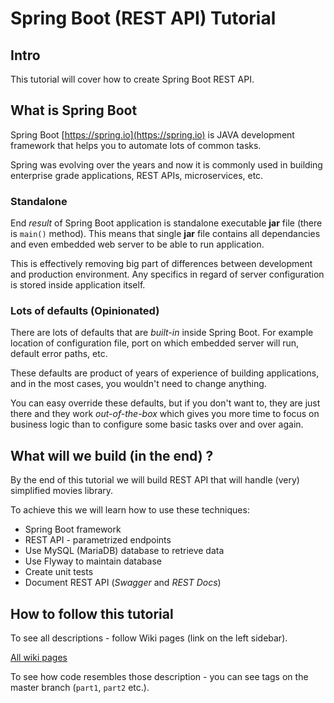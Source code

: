 # Spring Boot (REST API) Tutorial

## Intro

This tutorial will cover how to create Spring Boot REST API.

## What is Spring Boot

Spring Boot [https://spring.io](https://spring.io) is JAVA development framework that helps you to automate lots of common tasks.

Spring was evolving over the years and now it is commonly used in building enterprise grade applications, REST APIs, microservices, etc.

### Standalone

End _result_ of Spring Boot application is standalone executable **jar** file (there is `main()` method). This means that single **jar** file contains all dependancies and even embedded web server to be able to run application.

This is effectively removing big part of differences between development and production environment. Any specifics in regard of server configuration is stored inside application itself.

### Lots of defaults (Opinionated)

There are lots of defaults that are _built-in_ inside Spring Boot. For example location of configuration file, port on which embedded server will run, default error paths, etc.

These defaults are product of years of experience of building applications, and in the most cases, you wouldn't need to change anything.

You can easy override these defaults, but if you don't want to, they are just there and they work _out-of-the-box_ which gives you more time to focus on business logic than to configure some basic tasks over and over again. 

## What will we build (in the end) ?

By the end of this tutorial we will build REST API that will handle (very) simplified movies library.

To achieve this we will learn how to use these techniques:

- Spring Boot framework
- REST API - parametrized endpoints
- Use MySQL (MariaDB) database to retrieve data
- Use Flyway to maintain database
- Create unit tests
- Document REST API (_Swagger_ and _REST Docs_)

## How to follow this tutorial

To see all descriptions - follow Wiki pages (link on the left sidebar).

[All wiki pages](https://bitbucket.org/lukastosic/spring-boot-restapi-tutorial/wiki/browse/)

To see how code resembles those description - you can see tags on the master branch (`part1`, `part2` etc.).